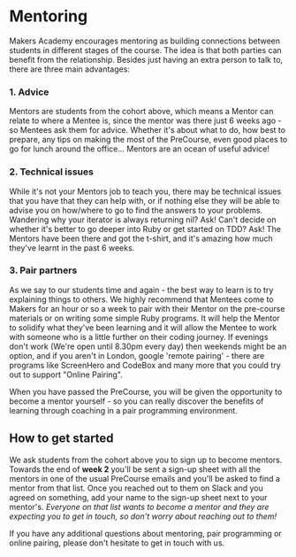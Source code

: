 # Mentoring

Makers Academy encourages mentoring as building connections between students in different stages of the course. The idea is that both parties can benefit from the relationship. Besides just having an extra person to talk to, there are three main advantages:

### 1. Advice

Mentors are students from the cohort above, which means a Mentor can relate to where a Mentee is, since the mentor was there just 6 weeks ago - so Mentees ask them for advice. Whether it's about what to do, how best to prepare, any tips on making the most of the PreCourse, even good places to go for lunch around the office... Mentors are an ocean of useful advice!

### 2. Technical issues

While it's not your Mentors job to teach you, there may be technical issues that you have that they can help with, or if nothing else they will be able to advise you on how/where to go to find the answers to your problems. Wandering why your iterator is always returning nil? Ask! Can't decide on whether it's better to go deeper into Ruby or get started on TDD? Ask! The Mentors have been there and got the t-shirt, and it's amazing how much they've learnt in the past 6 weeks.

### 3. Pair partners

As we say to our students time and again - the best way to learn is to try explaining things to others. We highly recommend that Mentees come to Makers for an hour or so a week to pair with their Mentor on the pre-course materials or on writing some simple Ruby programs. It will help the Mentor to solidify what they've been learning and it will allow the Mentee to work with someone who is a little further on their coding journey. If evenings don't work (We're open until 8.30pm every day) then weekends might be an option, and if you aren't in London, google 'remote pairing' - there are programs like ScreenHero and CodeBox and many more that you could try out to support "Online Pairing".

When you have passed the PreCourse, you will be given the opportunity to become a mentor yourself - so you can really discover the benefits of learning through coaching in a pair programming environment.

## How to get started

We ask students from the cohort above you to sign up to become mentors. Towards the end of **week 2** you'll be sent a sign-up sheet with all the mentors in one of the usual PreCourse emails and you'll be asked to find a mentor from that list. Once you reached out to them on Slack and you agreed on something, add your name to the sign-up sheet next to your mentor's. *Everyone on that list wants to become a mentor and they are expecting you to get in touch, so don't worry about reaching out to them!*

If you have any additional questions about mentoring, pair programming or online pairing, please don't hesitate to get in touch with us.
